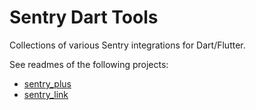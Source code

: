 # Sentry Dart Tools
Collections of various Sentry integrations for Dart/Flutter.

See readmes of the following projects:

* [sentry_plus](/sentry_plus)
* [sentry_link](/sentry_link)
